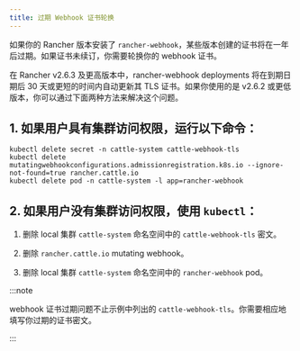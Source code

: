 ```yaml
---
title: 过期 Webhook 证书轮换
---
```


如果你的 Rancher 版本安装了 `rancher-webhook`，某些版本创建的证书将在一年后过期。如果证书未续订，你需要轮换你的 webhook 证书。

在 Rancher v2.6.3 及更高版本中，rancher-webhook deployments 将在到期日期后 30 天或更短的时间内自动更新其 TLS 证书。如果你使用的是 v2.6.2 或更低版本，你可以通过下面两种方法来解决这个问题。

## 1. 如果用户具有集群访问权限，运行以下命令：
```
kubectl delete secret -n cattle-system cattle-webhook-tls
kubectl delete mutatingwebhookconfigurations.admissionregistration.k8s.io --ignore-not-found=true rancher.cattle.io
kubectl delete pod -n cattle-system -l app=rancher-webhook
```

## 2. 如果用户没有集群访问权限，使用 `kubectl`：

1. 删除 local 集群 `cattle-system` 命名空间中的 `cattle-webhook-tls` 密文。

2. 删除 `rancher.cattle.io` mutating webhook。

3. 删除 local 集群 `cattle-system` 命名空间中的 `rancher-webhook` pod。

:::note

webhook 证书过期问题不止示例中列出的 `cattle-webhook-tls`。你需要相应地填写你过期的证书密文。

:::